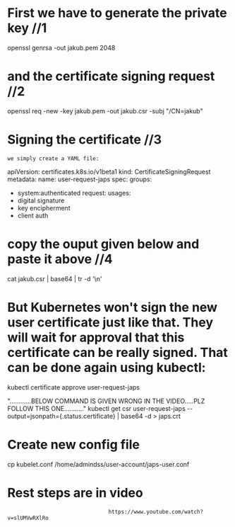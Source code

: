 # First we have to generate the private key //1

openssl genrsa -out jakub.pem 2048


# and the certificate signing request //2

openssl req -new -key jakub.pem -out jakub.csr -subj "/CN=jakub"


# Signing the certificate //3

    we simply create a YAML file:
apiVersion: certificates.k8s.io/v1beta1
kind: CertificateSigningRequest
metadata:
  name: user-request-japs
spec:
  groups:
  - system:authenticated
  request: <output-of-step-4>
  usages:
  - digital signature
  - key encipherment
  - client auth
  
# copy the ouput given below and paste it above //4

cat jakub.csr | base64 | tr -d '\n'
  
  
# But Kubernetes won't sign the new user certificate just like that. They will wait for approval that this certificate can be really signed. That can be done again using kubectl:


kubectl certificate approve user-request-japs

"............BELOW COMMAND IS GIVEN WRONG IN THE VIDEO.....PLZ FOLLOW THIS ONE..........."
kubectl get csr user-request-japs --output=jsonpath={.status.certificate} | base64 -d > japs.crt

# Create new config file

cp kubelet.conf /home/admindss/user-account/japs-user.conf


# Rest steps are in video

                                    https://www.youtube.com/watch?v=slUMVwRXlRo

